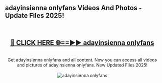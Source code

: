 <h2>adayinsienna onlyfans Videos And Photos - Update Files 2025!</h2>
<br>
<div align="center">
<h2><a href="https://linkcuts.com/hfmhzwbr" rel="nofollow">🔴 CLICK HERE 🌐==►► adayinsienna onlyfans</a></h2>
<br>
Get adayinsienna onlyfans and all content. Now you can access all videos and pictures of adayinsienna onlyfans. New Updated Files 2025!
<br>
<br>
<a href="https://linkcuts.com/hfmhzwbr" rel="nofollow" data-target="animated-image.originalLink"><img src="https://i.ibb.co.com/WyWwxjT/player-gif2.gif" alt="adayinsienna onlyfans" style="max-width: 100%; display: inline-block;" data-target="animated-image.originalImage"></a>
</div>
<br>